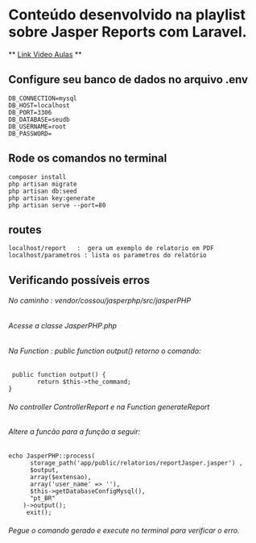 # Conteúdo desenvolvido na playlist sobre Jasper Reports com Laravel.

** [Link Video Aulas](https://www.youtube.com/playlist?list=PL5o2Kk3hauP_SOnVv5lz9TwZp1np8i_4G) **

## Configure seu banco de dados no arquivo .env

```
DB_CONNECTION=mysql
DB_HOST=localhost
DB_PORT=3306
DB_DATABASE=seudb
DB_USERNAME=root
DB_PASSWORD=
```

## Rode os comandos no terminal
```
composer install
php artisan migrate
php artisan db:seed
php artisan key:generate
php artisan serve --port=80

```
## routes 
```
localhost/report   :  gera um exemplo de relatorio em PDF 
localhost/parametros : lista os parametros do relatório
```
## Verificando possíveis erros

###### No caminho : vendor/cossou/jasperphp/src/jasperPHP  
###### Acesse a classe JasperPHP.php  
###### Na Function : public function output()  retorno o comando:

```
 public function output() {
        return $this->the_command;
}
```
###### No controller ControllerReport  e na Function generateReport
###### Altere a funcão para a função a seguir:

```
echo JasperPHP::process(
      storage_path('app/public/relatorios/reportJasper.jasper') ,
      $output,
      array($extensao),
      array('user_name' => ''),
      $this->getDatabaseConfigMysql(),
      "pt_BR"
    )->output();
     exit();
```

 ###### Pegue o comando gerado e execute no terminal para verificar o erro.

